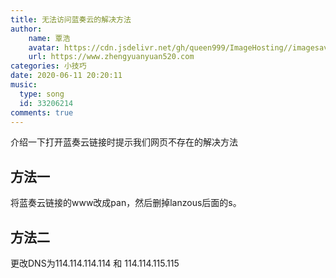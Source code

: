 ```yaml
---
title: 无法访问蓝奏云的解决方法
author:
	name: 覃浩
	avatar: https://cdn.jsdelivr.net/gh/queen999/ImageHosting//imagesavatar.jpg
	url: https://www.zhengyuanyuan520.com
categories: 小技巧
date: 2020-06-11 20:20:11
music:
  type: song  
  id: 33206214
comments: true
---
```


介绍一下打开蓝奏云链接时提示我们网页不存在的解决方法

<!-- more -->

## 方法一

将蓝奏云链接的www改成pan，然后删掉lanzous后面的s。

## 方法二

更改DNS为114.114.114.114 和 114.114.115.115



